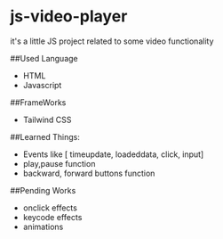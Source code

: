# js-video-player
it's a little JS project related to some video functionality

##Used Language 
- HTML
- Javascript

##FrameWorks
- Tailwind CSS

##Learned Things: 
- Events like [ timeupdate, loadeddata, click, input]
- play,pause function
- backward, forward buttons function

##Pending Works
- onclick effects
- keycode effects
- animations

